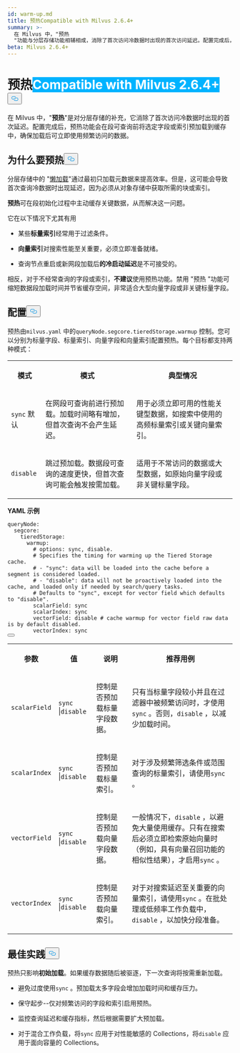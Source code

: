 ```yaml
---
id: warm-up.md
title: 预热Compatible with Milvus 2.6.4+
summary: >-
  在 Milvus 中，"预热
  "功能与分层存储功能相辅相成，消除了首次访问冷数据时出现的首次访问延迟。配置完成后，预热功能会在段可查询之前将选定字段或索引预加载到缓存中，确保频繁访问的数据在加载后立即可用。
beta: Milvus 2.6.4+
---
```

<h1 id="Warm-Up" class="common-anchor-header">预热<span class="beta-tag" style="background-color:rgb(0, 179, 255);color:white" translate="no">Compatible with Milvus 2.6.4+</span><button data-href="#Warm-Up" class="anchor-icon" translate="no">
      <svg translate="no"
        aria-hidden="true"
        focusable="false"
        height="20"
        version="1.1"
        viewBox="0 0 16 16"
        width="16"
      >
        <path
          fill="#0092E4"
          fill-rule="evenodd"
          d="M4 9h1v1H4c-1.5 0-3-1.69-3-3.5S2.55 3 4 3h4c1.45 0 3 1.69 3 3.5 0 1.41-.91 2.72-2 3.25V8.59c.58-.45 1-1.27 1-2.09C10 5.22 8.98 4 8 4H4c-.98 0-2 1.22-2 2.5S3 9 4 9zm9-3h-1v1h1c1 0 2 1.22 2 2.5S13.98 12 13 12H9c-.98 0-2-1.22-2-2.5 0-.83.42-1.64 1-2.09V6.25c-1.09.53-2 1.84-2 3.25C6 11.31 7.55 13 9 13h4c1.45 0 3-1.69 3-3.5S14.5 6 13 6z"
        ></path>
      </svg>
    </button></h1><p>在 Milvus 中，"<strong>预热</strong>"是对分层存储的补充，它消除了首次访问冷数据时出现的首次延迟。配置完成后，预热功能会在段可查询前将选定字段或索引预加载到缓存中，确保加载后可立即使用频繁访问的数据。</p>
<h2 id="Why-warm-up" class="common-anchor-header">为什么要预热<button data-href="#Why-warm-up" class="anchor-icon" translate="no">
      <svg translate="no"
        aria-hidden="true"
        focusable="false"
        height="20"
        version="1.1"
        viewBox="0 0 16 16"
        width="16"
      >
        <path
          fill="#0092E4"
          fill-rule="evenodd"
          d="M4 9h1v1H4c-1.5 0-3-1.69-3-3.5S2.55 3 4 3h4c1.45 0 3 1.69 3 3.5 0 1.41-.91 2.72-2 3.25V8.59c.58-.45 1-1.27 1-2.09C10 5.22 8.98 4 8 4H4c-.98 0-2 1.22-2 2.5S3 9 4 9zm9-3h-1v1h1c1 0 2 1.22 2 2.5S13.98 12 13 12H9c-.98 0-2-1.22-2-2.5 0-.83.42-1.64 1-2.09V6.25c-1.09.53-2 1.84-2 3.25C6 11.31 7.55 13 9 13h4c1.45 0 3-1.69 3-3.5S14.5 6 13 6z"
        ></path>
      </svg>
    </button></h2><p>分层存储中的 "<a href="/docs/zh/tiered-storage-overview.md#Lazy-load">懒加载</a>"通过最初只加载元数据来提高效率。但是，这可能会导致首次查询冷数据时出现延迟，因为必须从对象存储中获取所需的块或索引。</p>
<p><strong>预热</strong>可在段初始化过程中主动缓存关键数据，从而解决这一问题。</p>
<p>它在以下情况下尤其有用</p>
<ul>
<li><p>某些<strong>标量索引</strong>经常用于过滤条件。</p></li>
<li><p><strong>向量索引</strong>对搜索性能至关重要，必须立即准备就绪。</p></li>
<li><p>查询节点重启或新网段加载后<strong>的冷启动延迟</strong>是不可接受的。</p></li>
</ul>
<p>相反，对于不经常查询的字段或索引，<strong>不建议</strong>使用预热功能。禁用 "预热 "功能可缩短数据段加载时间并节省缓存空间，非常适合大型向量字段或非关键标量字段。</p>
<h2 id="Configuration" class="common-anchor-header">配置<button data-href="#Configuration" class="anchor-icon" translate="no">
      <svg translate="no"
        aria-hidden="true"
        focusable="false"
        height="20"
        version="1.1"
        viewBox="0 0 16 16"
        width="16"
      >
        <path
          fill="#0092E4"
          fill-rule="evenodd"
          d="M4 9h1v1H4c-1.5 0-3-1.69-3-3.5S2.55 3 4 3h4c1.45 0 3 1.69 3 3.5 0 1.41-.91 2.72-2 3.25V8.59c.58-.45 1-1.27 1-2.09C10 5.22 8.98 4 8 4H4c-.98 0-2 1.22-2 2.5S3 9 4 9zm9-3h-1v1h1c1 0 2 1.22 2 2.5S13.98 12 13 12H9c-.98 0-2-1.22-2-2.5 0-.83.42-1.64 1-2.09V6.25c-1.09.53-2 1.84-2 3.25C6 11.31 7.55 13 9 13h4c1.45 0 3-1.69 3-3.5S14.5 6 13 6z"
        ></path>
      </svg>
    </button></h2><p>预热由<code translate="no">milvus.yaml</code> 中的<code translate="no">queryNode.segcore.tieredStorage.warmup</code> 控制。您可以分别为标量字段、标量索引、向量字段和向量索引配置预热。每个目标都支持两种模式：</p>
<table>
   <tr>
     <th><p>模式</p></th>
     <th><p>模式</p></th>
     <th><p>典型情况</p></th>
   </tr>
   <tr>
     <td><p><code translate="no">sync</code> 默认</p></td>
     <td><p>在网段可查询前进行预加载。加载时间略有增加，但首次查询不会产生延迟。</p></td>
     <td><p>用于必须立即可用的性能关键型数据，如搜索中使用的高频标量索引或关键向量索引。</p></td>
   </tr>
   <tr>
     <td><p><code translate="no">disable</code></p></td>
     <td><p>跳过预加载。数据段可查询的速度更快，但首次查询可能会触发按需加载。</p></td>
     <td><p>适用于不常访问的数据或大型数据，如原始向量字段或非关键标量字段。</p></td>
   </tr>
</table>
<p><strong>YAML 示例</strong></p>
<pre><code translate="no" class="language-yaml"><span class="hljs-attr">queryNode:</span>
  <span class="hljs-attr">segcore:</span>
    <span class="hljs-attr">tieredStorage:</span>
      <span class="hljs-attr">warmup:</span>
        <span class="hljs-comment"># options: sync, disable.</span>
        <span class="hljs-comment"># Specifies the timing for warming up the Tiered Storage cache.</span>
        <span class="hljs-comment"># - &quot;sync&quot;: data will be loaded into the cache before a segment is considered loaded.</span>
        <span class="hljs-comment"># - &quot;disable&quot;: data will not be proactively loaded into the cache, and loaded only if needed by search/query tasks.</span>
        <span class="hljs-comment"># Defaults to &quot;sync&quot;, except for vector field which defaults to &quot;disable&quot;.</span>
        <span class="hljs-attr">scalarField:</span> <span class="hljs-string">sync</span>
        <span class="hljs-attr">scalarIndex:</span> <span class="hljs-string">sync</span>
        <span class="hljs-attr">vectorField:</span> <span class="hljs-string">disable</span> <span class="hljs-comment"># cache warmup for vector field raw data is by default disabled.</span>
        <span class="hljs-attr">vectorIndex:</span> <span class="hljs-string">sync</span>
<button class="copy-code-btn"></button></code></pre>
<table>
   <tr>
     <th><p>参数</p></th>
     <th><p>值</p></th>
     <th><p>说明</p></th>
     <th><p>推荐用例</p></th>
   </tr>
   <tr>
     <td><p><code translate="no">scalarField</code></p></td>
     <td><p><code translate="no">sync</code> |<code translate="no">disable</code></p></td>
     <td><p>控制是否预加载标量字段数据。</p></td>
     <td><p>只有当标量字段较小并且在过滤器中被频繁访问时，才使用<code translate="no">sync</code> 。否则，<code translate="no">disable</code> ，以减少加载时间。</p></td>
   </tr>
   <tr>
     <td><p><code translate="no">scalarIndex</code></p></td>
     <td><p><code translate="no">sync</code> |<code translate="no">disable</code></p></td>
     <td><p>控制是否预加载标量索引。</p></td>
     <td><p>对于涉及频繁筛选条件或范围查询的标量索引，请使用<code translate="no">sync</code> 。</p></td>
   </tr>
   <tr>
     <td><p><code translate="no">vectorField</code></p></td>
     <td><p><code translate="no">sync</code> |<code translate="no">disable</code></p></td>
     <td><p>控制是否预加载向量字段数据。</p></td>
     <td><p>一般情况下，<code translate="no">disable</code> ，以避免大量使用缓存。只有在搜索后必须立即检索原始向量时（例如，具有向量召回功能的相似性结果），才启用<code translate="no">sync</code> 。</p></td>
   </tr>
   <tr>
     <td><p><code translate="no">vectorIndex</code></p></td>
     <td><p><code translate="no">sync</code> |<code translate="no">disable</code></p></td>
     <td><p>控制是否预加载向量索引。</p></td>
     <td><p>对于对搜索延迟至关重要的向量索引，请使用<code translate="no">sync</code> 。在批处理或低频率工作负载中，<code translate="no">disable</code> ，以加快分段准备。</p></td>
   </tr>
</table>
<h2 id="Best-practices" class="common-anchor-header">最佳实践<button data-href="#Best-practices" class="anchor-icon" translate="no">
      <svg translate="no"
        aria-hidden="true"
        focusable="false"
        height="20"
        version="1.1"
        viewBox="0 0 16 16"
        width="16"
      >
        <path
          fill="#0092E4"
          fill-rule="evenodd"
          d="M4 9h1v1H4c-1.5 0-3-1.69-3-3.5S2.55 3 4 3h4c1.45 0 3 1.69 3 3.5 0 1.41-.91 2.72-2 3.25V8.59c.58-.45 1-1.27 1-2.09C10 5.22 8.98 4 8 4H4c-.98 0-2 1.22-2 2.5S3 9 4 9zm9-3h-1v1h1c1 0 2 1.22 2 2.5S13.98 12 13 12H9c-.98 0-2-1.22-2-2.5 0-.83.42-1.64 1-2.09V6.25c-1.09.53-2 1.84-2 3.25C6 11.31 7.55 13 9 13h4c1.45 0 3-1.69 3-3.5S14.5 6 13 6z"
        ></path>
      </svg>
    </button></h2><p>预热只影响<strong>初始加载</strong>。如果缓存数据随后被驱逐，下一次查询将按需重新加载。</p>
<ul>
<li><p>避免过度使用<code translate="no">sync</code> 。预加载太多字段会增加加载时间和缓存压力。</p></li>
<li><p>保守起步--仅对频繁访问的字段和索引启用预热。</p></li>
<li><p>监控查询延迟和缓存指标，然后根据需要扩大预加载。</p></li>
<li><p>对于混合工作负载，将<code translate="no">sync</code> 应用于对性能敏感的 Collections，将<code translate="no">disable</code> 应用于面向容量的 Collections。</p></li>
</ul>
